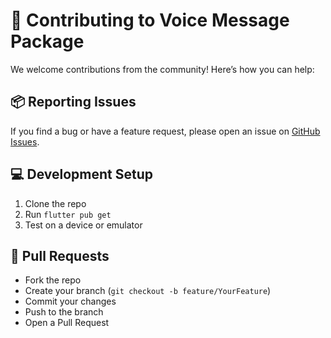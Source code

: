 
# 🤝 Contributing to Voice Message Package

We welcome contributions from the community! Here’s how you can help:

## 📦 Reporting Issues

If you find a bug or have a feature request, please open an issue on [GitHub Issues](https://github.com/sorydima/voice_message_package/issues).

## 💻 Development Setup

1. Clone the repo
2. Run `flutter pub get`
3. Test on a device or emulator

## 🔧 Pull Requests

- Fork the repo
- Create your branch (`git checkout -b feature/YourFeature`)
- Commit your changes
- Push to the branch
- Open a Pull Request
